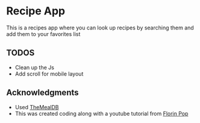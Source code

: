 # Recipe App

This is a recipes app where you can look up recipes by searching them and add them to your favorites list

## TODOS

  - Clean up the Js
  - Add scroll for mobile layout

## Acknowledgments

  - Used [TheMealDB](https://www.themealdb.com)
  - This was created coding along with a youtube tutorial from [Florin Pop](https://www.youtube.com/watch?v=dtKciwk_si4)
